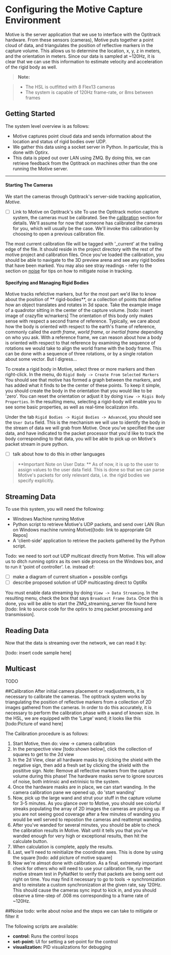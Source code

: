 Configuring the Motive Capture Environment
====================================

Motive is the server application that we use to interface with the Optitrack hardware.  From these sensors (cameras), Motive puts together a point cloud of data, and triangulates the position of reflective markers in the capture volume. This allows us to determine the location,  x,  y,  z in meters, and the orientation in meters. Since our data is sampled at ~120Hz, it is clear that we can use this information to estimate velocity and acceleration of the rigid body as well.

> **Note:**

> - The HSL is outfitted with 8 Flex13 cameras
> - The system is capable of 120Hz frame-rate, or 8ms between frames

Getting Started
---------------

The system level overview is as follows:

* Motive captures point cloud data and sends information about the location and status of rigid bodies over UDP. 
*  We gather this data using a socket server in Python. In particular, this is done with Optirx. 
* This data is piped out over LAN using ZMQ. By doing this, we can retrieve feedback from the Optitrack on machines other than the one running the Motive server. 


-----

#### Starting The Cameras
We start the cameras through Optitrack's server-side tracking application, *Motive.*
- [ ] Link to Motive on Optitrack's site
To use the Optitrack motion capture system, the cameras must be calibrated. See the [calibration](#starting-motive) section for details. We'll assume for now that someone has calibrated the cameras for you, which will usually be the case. We'll invoke this calibration by choosing to open a previous calibration file. 

The most current calibration file will be tagged with '_current' at the trailing edge of the file. It should reside in the project directory with the rest of the motive project and calibration files. Once you've loaded the calibration, you should be able to navigate to the 3D preview arena and see any rigid bodies that have been marked. You may also see stray readings - refer to the section on  [noise](#noise) for tips on how to mitigate noise in tracking. 

#### Specifying and Managing Rigid Bodies
Motive tracks refelctive markers, but for the most part we'd like to know about the position of ** rigid-bodies**, or a collection of points that define how an object translates and rotates in 3d space. Take the example image of a quadrotor sitting in the center of the capture volume. [todo: insert image of crazyflie w/markers] The orientation of this body only makes sense with respect a second frame of reference. Typically, we care about how the body is oriented with respect to the earth's frame of reference, commonly called the *earth frame*, *world frame*, or *inertial frame* depending on who you ask. With a reference frame, we can reason about how a body is oriented with respect to that reference by examining the sequence of rotations we would take to align the world frame with the body frame. This can be done with a sequence of three rotations, or by a single rotation about some vector. But I digress... 

To create a rigid body in Motive, select three or more markers and then right-click. In the menu, do `Rigid Body -> Create From Selected Markers` You should see that motive has formed a graph between the markers, and has added what it finds to be the center of these points. To keep it simple, you should create the body in the orientation that you would like to be 'zero'. You can reset the orientation or adjust it by doing `View -> Rigis Body Properties`. In the resulting menu, selecting a rigid-body will enable you to see some basic properties, as well as real-time localizaton info. 

Under the tab `Rigid Bodies -> Rigid Bodies -> Advanced`, you should see the `User Data` field. This is the mechanism we will use to identify the body in the stream of data we will grab from Motive. Once you've specified the user data, and have indicated to the packet processor that you'd like to track the body corresponding to that data, you will be able to pick up on Motive's packet stream in pure python.

- [ ] talk about how to do this in other languages

>**Important Note on User Data: **
As of now, it is up to the user to assign values to the user data field. This is done so that we can parse Motive's packets for only relevant data, i.e. the rigid bodies we specify explicitly.


## Streaming Data

To use this system, you will need the following:

- Windows Machine running Motive
- Python script to retrieve Motive's UDP packets, and send over LAN (Run on Windows machine running Motive)[todo: link to appropriate Git Repos]
- A 'client-side' application to retrieve the packets gathered by the Python script.

Todo: we need to sort out UDP multicast directly from Motive. This will allow us to ditch running optirx as its own side process on the Windows box, and to run it 'point of controller'. I.e. instead of:

- [ ] make a diagram of current situation + possible configs
- [ ] describe proposed solution of UDP multicasting direct to OptiRx

You must enable data streaming by doing `View -> Data Streaming`. In the resulting menu, check the box that says `Broadcast Frame Data`. Once this is done, you will be able to start the ZMQ_streaming_server file found here [todo: link to source code for the optirx to zmq packet processing and transmission].

## Reading Data

Now that the data is streaming over the network, we can read it by:

[todo: insert code sample here]

## Multicast
TODO

##Calibration
After initial camera placement or readjustments, it is necessary to calibrate the cameras. The optitrack system works by triangulating the position of reflective markers from a collection of 2D images gathered from the cameras. In order to do this accurately, it is necessary to perform the calibration phase with a wand of known size. In the HSL, we are equipped with the 'Large' wand; it looks like this
[todo:Picture of wand here]

The Calibration procedure is as follows:

1) Start Motive, then do: view -> camera calibration
2) In the perspective view [todo:shown below], click the collection of squares to get to the 2d view
3) In the 2d View, clear all hardware masks by clicking the shield with the negative sign, then add a fresh set by clicking the shield with the posititve sign. Note: Remove all reflective markers from the capture volume during this phase! The hardware masks serve to ignore sources of noise, both intrinsic and extrinisic to the system.
4) Once the hardware masks are in place, we can start wanding. In the camera calibration pane we opened up, do 'start wanding'
5) Now, pick up the large wand and strut your stuff in the capture volume for 3-5 minutes. As you glance over to Motive, you should see colorful streaks populating the array of 2D images the cameras are picking up. If you are not seeing good coverage after a few minutes of wanding you would be well served to repostion the cameras and reattempt wanding. 
6) After you've wanded for several minutes, you should be able to check the calibration results in Motive. Wait until it tells you that you've wanded enough for very high or exceptional results, then hit the calculate button.
7) When calculation is complete, apply the results. 
8) Last, we'll need to reinitialize the coordinate axes. This is done by using the square [todo: add picture of motive square]
9) Now we're almsot done with calibration. As a final, extremely important check for others who will need to use your calibration file, run the motive stream test in PyNatNet to verify that packets are being sent out right on time. You may find it necessary to go to tools -> synchronization and to reinstate a custom synchronization at the given rate, say 120Hz. This should cause the cameras sync input to kick in, and you should observe a time-step of .008 ms corresponding to a frame rate of ~120Hz.

##Noise
todo: write about noise and the steps we can take to mitigate or filter it

The following scripts are available:
- **control:** Runs the control loops
- **set-point:** UI for setting a set-point for the control
- **visualization:** PID visualizations for debugging

